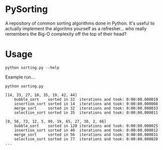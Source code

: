 # PySorting
A repository of common sorting algorithms done in Python.  It's useful to actually implement the algoritms yourself as a refresher... who really remembers the Big-O complexity off the top of their head?

# Usage

`python sorting.py --help`

Example run...
```
python sorting.py

[14, 33, 27, 10, 35, 19, 42, 44]
    bubble_sort    sorted in 32  iterations and took: 0:00:00.000019
    insertion_sort sorted in 14  iterations and took: 0:00:00.000008
    merge_sort     sorted in 32  iterations and took: 0:00:00.000033
    selection_sort sorted in 35  iterations and took: 0:00:00.000011

[0, 56, 73, 12, 5, 99, 19, 65, 27, 30, 2, 66]
    bubble_sort    sorted in 120 iterations and took: 0:00:00.000025
    insertion_sort sorted in 40  iterations and took: 0:00:00.000012
    merge_sort     sorted in 56  iterations and took: 0:00:00.000031
    selection_sort sorted in 77  iterations and took: 0:00:00.000020
...
```
